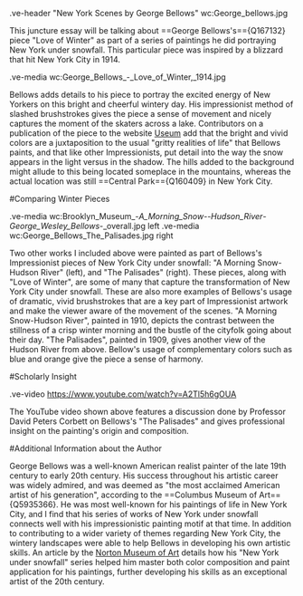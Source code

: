 
.ve-header "New York Scenes by George Bellows" wc:George_bellows.jpg

This juncture essay will be talking about ==George Bellows's=={Q167132} piece "Love of Winter" as part of a series of paintings he did portraying New York under snowfall. This particular piece was inspired by a blizzard that hit New York City in 1914. 

.ve-media wc:George_Bellows_-_Love_of_Winter,_1914.jpg

Bellows adds details to his piece to portray the excited energy of New Yorkers on this bright and cheerful wintery day. His impressionist method of slashed brushstrokes gives the piece a sense of movement and nicely captures the moment of the skaters across a lake. Contributors on a publication of the piece to the website [Useum](https://useum.org/artwork/Love-of-Winter-George-Bellows) add that the bright and vivid colors are a juxtaposition to the usual "gritty realities of life" that Bellows paints, and that like other Impressionists, put detail into the way the snow appears in the light versus in the shadow. The hills added to the background might allude to this being located someplace in the mountains, whereas the actual location was still ==Central Park=={Q160409} in New York City.

#Comparing Winter Pieces

.ve-media wc:Brooklyn_Museum_-_A_Morning_Snow--Hudson_River_-_George_Wesley_Bellows_-_overall.jpg left
.ve-media wc:George_Bellows_The_Palisades.jpg right

Two other works I included above were painted as part of Bellows's Impressionist pieces of New York City under snowfall: "A Morning Snow-Hudson River" (left), and "The Palisades" (right). These pieces, along with "Love of Winter", are some of many that capture the transformation of New York City under snowfall. These are also more examples of Bellows's usage of dramatic, vivid brushstrokes that are a key part of Impressionist artwork and make the viewer aware of the movement of the scenes. "A Morning Snow-Hudson River", painted in 1910, depicts the contrast between the stillness of a crisp winter morning and the bustle of the cityfolk going about their day. "The Palisades", painted in 1909, gives another view of the Hudson River from above. Bellow's usage of complementary colors such as blue and orange give the piece a sense of harmony.

#Scholarly Insight

.ve-video https://www.youtube.com/watch?v=A2Tl5h6gOUA

The YouTube video shown above features a discussion done by Professor David Peters Corbett on Bellows's "The Palisades" and gives professional insight on the painting's origin and composition.

#Additional Information about the Author

George Bellows was a well-known American realist painter of the late 19th century to early 20th century. His success throughout his artistic career was widely admired, and was deemed as "the most acclaimed American artist of his generation", according to the ==Columbus Museum of Art=={Q5935366}. He was most well-known for his paintings of life in New York City, and I find that his series of works of New York under snowfall connects well with his impressionistic painting motif at that time. In addition to contributing to a wider variety of themes regarding New York City, the wintery landscapes were able to help Bellows in developing his own artistic skills. An article by the [Norton Museum of Art](https://tfaoi.org/newsmu/nmus18e.htm) details how his "New York under snowfall" series helped him master both color composition and paint application for his paintings, further developing his skills as an exceptional artist of the 20th century. 